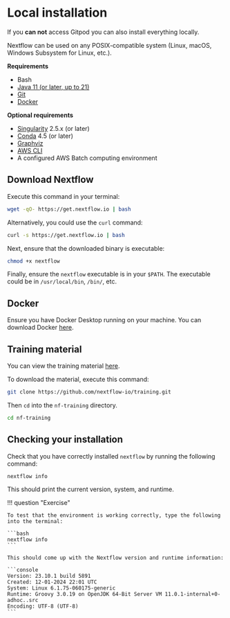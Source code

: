# Local installation

If you **can not** access Gitpod you can also install everything locally.

Nextflow can be used on any POSIX-compatible system (Linux, macOS, Windows Subsystem for Linux, etc.).

**Requirements**

-   Bash
-   [Java 11 (or later, up to 21)](https://www.oracle.com/technetwork/java/javase/downloads/index.html)
-   [Git](https://git-scm.com/)
-   [Docker](https://docs.docker.com/get-docker/)

**Optional requirements**

-   [Singularity](https://github.com/sylabs/singularity) 2.5.x (or later)
-   [Conda](https://conda.io/) 4.5 (or later)
-   [Graphviz](http://www.graphviz.org/)
-   [AWS CLI](https://aws.amazon.com/cli/)
-   A configured AWS Batch computing environment

## Download Nextflow

Execute this command in your terminal:

```bash
wget -qO- https://get.nextflow.io | bash
```

Alternatively, you could use the `curl` command:

```bash
curl -s https://get.nextflow.io | bash
```

Next, ensure that the downloaded binary is executable:

```bash
chmod +x nextflow
```

Finally, ensure the `nextflow` executable is in your `$PATH`. The executable could be in `/usr/local/bin`, `/bin/`, etc.

## Docker

Ensure you have Docker Desktop running on your machine. You can download Docker [here](https://docs.docker.com/get-docker/).

## Training material

You can view the training material [here](https://training.nextflow.io/).

To download the material, execute this command:

```bash
git clone https://github.com/nextflow-io/training.git
```

Then `cd` into the `nf-training` directory.

```bash
cd nf-training
```

## Checking your installation

Check that you have correctly installed `nextflow` by running the following command:

```bash
nextflow info
```

This should print the current version, system, and runtime.

!!! question "Exercise"

    To test that the environment is working correctly, type the following into the terminal:

    ```bash
    nextflow info
    ```

    This should come up with the Nextflow version and runtime information:

    ```console
    Version: 23.10.1 build 5891
    Created: 12-01-2024 22:01 UTC
    System: Linux 6.1.75-060175-generic
    Runtime: Groovy 3.0.19 on OpenJDK 64-Bit Server VM 11.0.1-internal+0-adhoc..src
    Encoding: UTF-8 (UTF-8)
    ```
